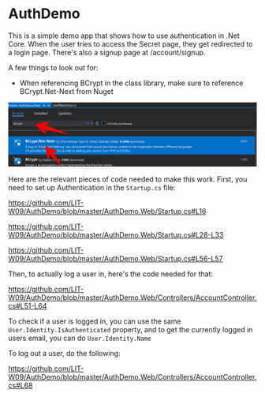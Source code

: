 # AuthDemo

This is a simple demo app that shows how to use authentication in .Net Core. When the user tries to access the Secret page, they get redirected to a login page. There's also a signup page at /account/signup.

A few things to look out for:
* When referencing BCrypt in the class library, make sure to reference BCrypt.Net-Next from Nuget

![BCrypt Nuget](https://github.com/LIT-W09/AuthDemo/blob/master/bcrypt.jpg?raw=true)

Here are the relevant pieces of code needed to make this work. First, you need to set up Authentication in the `Startup.cs` file:

https://github.com/LIT-W09/AuthDemo/blob/master/AuthDemo.Web/Startup.cs#L16

https://github.com/LIT-W09/AuthDemo/blob/master/AuthDemo.Web/Startup.cs#L28-L33

https://github.com/LIT-W09/AuthDemo/blob/master/AuthDemo.Web/Startup.cs#L56-L57

Then, to actually log a user in, here's the code needed for that:

https://github.com/LIT-W09/AuthDemo/blob/master/AuthDemo.Web/Controllers/AccountController.cs#L51-L64

To check if a user is logged in, you can use the same `User.Identity.IsAuthenticated` property, and to get the currently logged in users email, you can do `User.Identity.Name`

To log out a user, do the following:

https://github.com/LIT-W09/AuthDemo/blob/master/AuthDemo.Web/Controllers/AccountController.cs#L68
